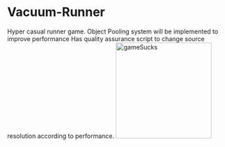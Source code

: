# Vacuum-Runner
Hyper casual runner game.
Object Pooling system will be implemented to improve performance
Has quality assurance script to change source resolution according to performance.
<img width="220" alt="gameSucks" src="https://user-images.githubusercontent.com/56725739/209201429-8c715b66-43a6-4b57-be34-650525dc8559.png">
